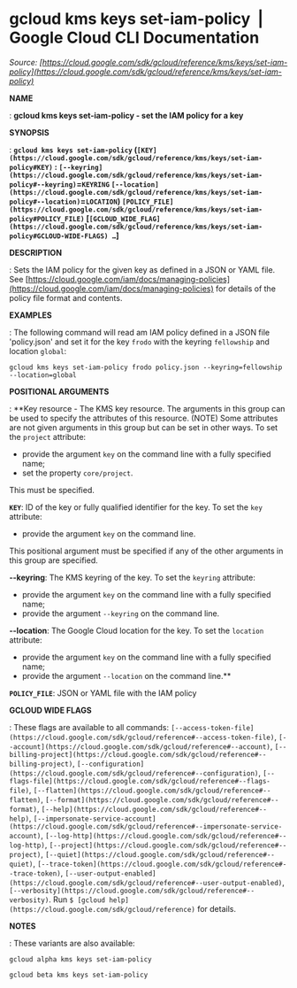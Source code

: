 # gcloud kms keys set-iam-policy  |  Google Cloud CLI Documentation

*Source: [https://cloud.google.com/sdk/gcloud/reference/kms/keys/set-iam-policy](https://cloud.google.com/sdk/gcloud/reference/kms/keys/set-iam-policy)*

**NAME**

: **gcloud kms keys set-iam-policy - set the IAM policy for a key**

**SYNOPSIS**

: **`gcloud kms keys set-iam-policy` (`[KEY](https://cloud.google.com/sdk/gcloud/reference/kms/keys/set-iam-policy#KEY)` : `[--keyring](https://cloud.google.com/sdk/gcloud/reference/kms/keys/set-iam-policy#--keyring)`=`KEYRING` `[--location](https://cloud.google.com/sdk/gcloud/reference/kms/keys/set-iam-policy#--location)`=`LOCATION`) `[POLICY_FILE](https://cloud.google.com/sdk/gcloud/reference/kms/keys/set-iam-policy#POLICY_FILE)` [`[GCLOUD_WIDE_FLAG](https://cloud.google.com/sdk/gcloud/reference/kms/keys/set-iam-policy#GCLOUD-WIDE-FLAGS) …`]**

**DESCRIPTION**

: Sets the IAM policy for the given key as defined in a JSON or YAML file.
See [https://cloud.google.com/iam/docs/managing-policies](https://cloud.google.com/iam/docs/managing-policies)
for details of the policy file format and contents.

**EXAMPLES**

: The following command will read am IAM policy defined in a JSON file
'policy.json' and set it for the key `frodo` with the keyring
`fellowship` and location `global`:

```
gcloud kms keys set-iam-policy frodo policy.json --keyring=fellowship --location=global
```

**POSITIONAL ARGUMENTS**

: **Key resource - The KMS key resource. The arguments in this group can be used to
specify the attributes of this resource. (NOTE) Some attributes are not given
arguments in this group but can be set in other ways.
To set the `project` attribute:

- provide the argument `key` on the command line with a fully specified
name;
- set the property `core/project`.

This must be specified.

**`KEY`**:
ID of the key or fully qualified identifier for the key.
To set the `key` attribute:

- provide the argument `key` on the command line.

This positional argument must be specified if any of the other arguments in this
group are specified.

**--keyring**:
The KMS keyring of the key.
To set the `keyring` attribute:

- provide the argument `key` on the command line with a fully specified
name;
- provide the argument `--keyring` on the command line.

**--location**:
The Google Cloud location for the key.
To set the `location` attribute:

- provide the argument `key` on the command line with a fully specified
name;
- provide the argument `--location` on the command line.**

**`POLICY_FILE`**:
JSON or YAML file with the IAM policy

**GCLOUD WIDE FLAGS**

: These flags are available to all commands: `[--access-token-file](https://cloud.google.com/sdk/gcloud/reference#--access-token-file)`,
`[--account](https://cloud.google.com/sdk/gcloud/reference#--account)`, `[--billing-project](https://cloud.google.com/sdk/gcloud/reference#--billing-project)`,
`[--configuration](https://cloud.google.com/sdk/gcloud/reference#--configuration)`,
`[--flags-file](https://cloud.google.com/sdk/gcloud/reference#--flags-file)`,
`[--flatten](https://cloud.google.com/sdk/gcloud/reference#--flatten)`, `[--format](https://cloud.google.com/sdk/gcloud/reference#--format)`, `[--help](https://cloud.google.com/sdk/gcloud/reference#--help)`, `[--impersonate-service-account](https://cloud.google.com/sdk/gcloud/reference#--impersonate-service-account)`,
`[--log-http](https://cloud.google.com/sdk/gcloud/reference#--log-http)`,
`[--project](https://cloud.google.com/sdk/gcloud/reference#--project)`, `[--quiet](https://cloud.google.com/sdk/gcloud/reference#--quiet)`, `[--trace-token](https://cloud.google.com/sdk/gcloud/reference#--trace-token)`, `[--user-output-enabled](https://cloud.google.com/sdk/gcloud/reference#--user-output-enabled)`,
`[--verbosity](https://cloud.google.com/sdk/gcloud/reference#--verbosity)`.
Run `$ [gcloud help](https://cloud.google.com/sdk/gcloud/reference)` for details.

**NOTES**

: These variants are also available:

```
gcloud alpha kms keys set-iam-policy
```

```
gcloud beta kms keys set-iam-policy
```